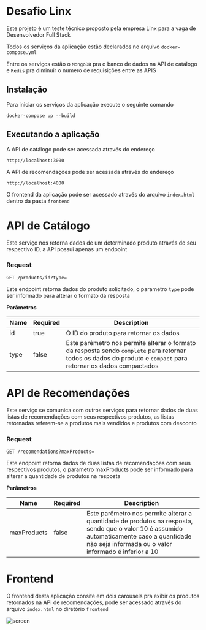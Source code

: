 # Desafio Linx

Este projeto é um teste técnico proposto pela empresa Linx para a vaga de Desenvolvedor Full Stack

Todos os serviços da aplicação estão declarados no arquivo `docker-compose.yml`

Entre os serviços estão o `MongoDB` pra o banco de dados na API de catálogo e `Redis` pra diminuir o numero de requisições entre as APIS

## Instalação

Para iniciar os serviços da aplicação execute o seguinte comando
 
    docker-compose up --build

## Executando a aplicação

A API de catálogo pode ser acessada através do endereço
    
    http://localhost:3000
    
A API de recomendações pode ser acessada através do endereço
    
    http://localhost:4000

O frontend da aplicação pode ser acessado através do arquivo `index.html` dentro da pasta `frontend`

# API de Catálogo

Este serviço nos retorna dados de um determinado produto através do seu respectivo ID, a API possui apenas um endpoint

### Request

`GET /products/id?type=`

Este endpoint retorna dados do produto solicitado, o parametro `type` pode ser informado para alterar o formato da resposta

**Parâmetros**

Name | Required | Description
-----|-----------|----------
id   | true | O ID do produto para retornar os dados
type | false  | Este parêmetro nos permite alterar o formato da resposta sendo `complete` para retornar todos os dados do produto e `compact` para retornar os dados compactados

# API de Recomendações

Este serviço se comunica com outros serviços para retornar dados de duas listas de recomendações com seus respectivos produtos, as listas retornadas referem-se a produtos mais vendidos e produtos com desconto

### Request

`GET /recomendations?maxProducts=`

Este endpoint retorna dados de duas listas de recomendações com seus respectivos produtos, o parametro maxProducts pode ser informado para alterar a quantidade de produtos na resposta

**Parâmetros**

Name | Required | Description
-----|-----------|----------
maxProducts | false  | Este parêmetro nos permite alterar a quantidade de produtos na resposta, sendo que o valor 10 é assumido automaticamente caso a quantidade não seja informada ou o valor informado é inferior a 10

# Frontend

O frontend desta aplicação consite em dois carousels pra exibir os produtos retornados na API de recomendações,
pode ser acessado através do arquivo `index.html` no diretório `frontend`

![screen](https://user-images.githubusercontent.com/22982415/87266477-63186080-c493-11ea-8c4c-b7d84f991cdc.png)

